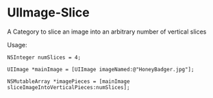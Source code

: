 # UIImage-Slice
A Category to slice an image into an arbitrary number of vertical slices

Usage:

    NSInteger numSlices = 4;

    UIImage *mainImage = [UIImage imageNamed:@"HoneyBadger.jpg"];

    NSMutableArray *imagePieces = [mainImage sliceImageIntoVerticalPieces:numSlices];
